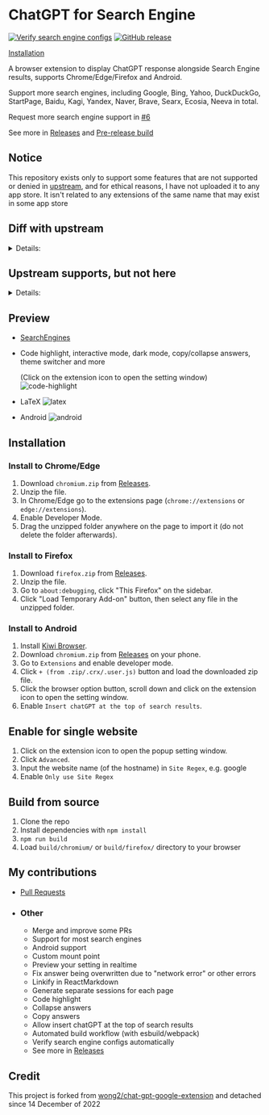 # ChatGPT for Search Engine

[![Verify search engine configs](https://github.com/josStorer/chatGPT-search-engine-extension/workflows/verify-configs/badge.svg)](https://github.com/josStorer/chatGPT-search-engine-extension/actions/workflows/verify-configs.yml)
[![GitHub release](https://img.shields.io/github/release/josStorer/chatGPT-search-engine-extension.svg)](https://github.com/josStorer/chatGPT-search-engine-extension/releases/latest)

[Installation](#installation)

A browser extension to display ChatGPT response alongside Search Engine results, supports Chrome/Edge/Firefox and
Android.

Support more search engines, including Google, Bing, Yahoo, DuckDuckGo, StartPage, Baidu, Kagi, Yandex, Naver, Brave,
Searx, Ecosia, Neeva in total.

Request more search engine support in [#6](https://github.com/josStorer/chatGPT-search-engine-extension/issues/6)

See more in [Releases](https://github.com/josStorer/chatGPT-search-engine-extension/releases)
and [Pre-release build](https://github.com/josStorer/chatGPT-search-engine-extension/actions/workflows/pre-release-build.yml)

## Notice

This repository exists only to support some features that are not supported or denied
in [upstream](https://github.com/wong2/chat-gpt-google-extension), and for ethical reasons, I have not uploaded it to
any app store. It isn't related to any extensions of the same name that may exist in some app store

## Diff with upstream

<details>
<summary>Details:</summary>

- Support StartPage, Ecosia, Neeva, Searx(searx.tiekoetter.com, searx.fmac.xyz, searx.be and more)
- Android support
- Custom mount point (e.g. for some unsupported engines)
- Preview your setting (e.g. theme, mount point) in realtime
- Katex: [upstream#75](https://github.com/wong2/chat-gpt-google-extension/pull/75)
- Linkify in ReactMarkdown
- Interactive mode: [upstream#103](https://github.com/wong2/chat-gpt-google-extension/pull/103), now support generating
  separate sessions for each page
- Fix answer being overwritten due to "network error" or other errors
- Theme switcher: [#9](https://github.com/josStorer/chatGPT-search-engine-extension/pull/9)
- Collapse answers
- Popup Setting Window (Upstream has switched to a standalone options page)
- Allow `Insert chatGPT at the top of search results` in Setting Window
- Switch to webpack
- Javascript
- See more in [Releases](https://github.com/josStorer/chatGPT-search-engine-extension/releases)

</details>

## Upstream supports, but not here

<details>
<summary>Details:</summary>

(I don't think these contents are very valuable, but I could be wrong, so if you think of some suitable application
scenario or related need, please create an issue)

1. Upstream supports setting the desired language, and will force the relevant words to be inserted at the end after you
   enter the question

    - but I think, users always expect to get the language corresponding to their question, when you want to get a
      different language, you should take the initiative to specify when searching, which is also consistent with the
      habits of using search engines, and this fork supports interactive mode, you can also continue to tell chatGPT
      what you want. Once you set up forced insertion, it will change the actual content of the user's question, for
      example, when you configure French and search in English, chatGPT will always reply to you in French, when you
      expect a reply in English, you will have to open the settings page, make changes, then refresh and ask the
      question again, which I think is a very bad process

2. The upstream extension popup window has an embedded chatGPT page (iframe)

    - but you have to open the chatGPT website and log in to use it, so I think, in that case, why not use it directly
      on the official website? In addition, interactive mode is already supported here, and each page can be used as a
      separate session, so this feature is less necessary

</details>

## Preview

- [SearchEngines](screenshot/engines/README.md)
- Code highlight, interactive mode, dark mode, copy/collapse answers, theme switcher and more

  (Click on the extension icon to open the setting window)
  ![code-highlight](screenshot/code-highlight.png)
- LaTeX
  ![latex](screenshot/latex.png)
- Android
  ![android](screenshot/android.jpg)

## Installation

### Install to Chrome/Edge

1. Download `chromium.zip` from [Releases](https://github.com/josStorer/chatGPT-search-engine-extension/releases).
2. Unzip the file.
3. In Chrome/Edge go to the extensions page (`chrome://extensions` or `edge://extensions`).
4. Enable Developer Mode.
5. Drag the unzipped folder anywhere on the page to import it (do not delete the folder afterwards).

### Install to Firefox

1. Download `firefox.zip` from [Releases](https://github.com/josStorer/chatGPT-search-engine-extension/releases).
2. Unzip the file.
3. Go to `about:debugging`, click "This Firefox" on the sidebar.
4. Click "Load Temporary Add-on" button, then select any file in the unzipped folder.

### Install to Android

1. Install [Kiwi Browser](https://play.google.com/store/apps/details?id=com.kiwibrowser.browser).
2. Download `chromium.zip` from [Releases](https://github.com/josStorer/chatGPT-search-engine-extension/releases) on
   your phone.
3. Go to `Extensions` and enable developer mode.
4. Click `+ (from .zip/.crx/.user.js)` button and load the downloaded zip file.
5. Click the browser option button, scroll down and click on the extension icon to open the setting window.
6. Enable `Insert chatGPT at the top of search results`.

## Enable for single website

1. Click on the extension icon to open the popup setting window.
2. Click `Advanced`.
3. Input the website name (of the hostname) in `Site Regex`, e.g. google
4. Enable `Only use Site Regex`

## Build from source

1. Clone the repo
2. Install dependencies with `npm install`
3. `npm run build`
4. Load `build/chromium/` or `build/firefox/` directory to your browser

## My contributions

- [Pull Requests](https://github.com/wong2/chat-gpt-google-extension/pulls?q=is%3Apr+author%3AjosStorer+)
- ### Other
    - Merge and improve some PRs
    - Support for most search engines
    - Android support
    - Custom mount point
    - Preview your setting in realtime
    - Fix answer being overwritten due to "network error" or other errors
    - Linkify in ReactMarkdown
    - Generate separate sessions for each page
    - Code highlight
    - Collapse answers
    - Copy answers
    - Allow insert chatGPT at the top of search results
    - Automated build workflow (with esbuild/webpack)
    - Verify search engine configs automatically
    - See more in [Releases](https://github.com/josStorer/chatGPT-search-engine-extension/releases)

## Credit

This project is forked from [wong2/chat-gpt-google-extension](https://github.com/wong2/chat-gpt-google-extension) and
detached since 14 December of 2022
